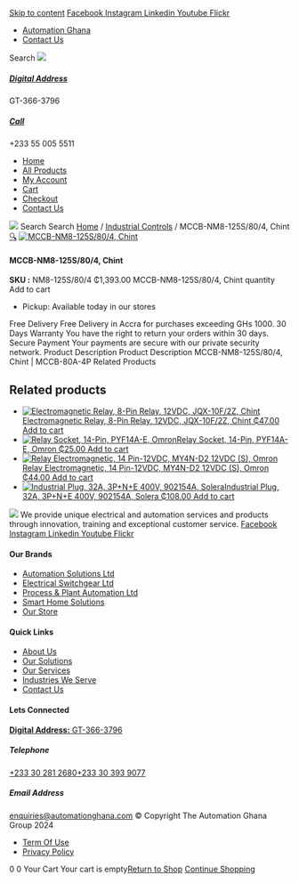 [Skip to content](https://store.automationghana.com/product/mccb-nm8-125s-80-4-chint/#content)
[ Facebook ](https://www.facebook.com/automationgh/) [ Instagram ](https://www.instagram.com/automationgh/) [ Linkedin ](https://www.linkedin.com/company/the-automation-ghana-limited/) [ Youtube ](https://www.youtube.com/channel/UCurrRDUSm5oIW39VXjn1u0w) [ Flickr ](https://www.flickr.com/photos/181794037@N07/)
  * [ Automation Ghana ](https://automationghana.com)
  * [ Contact Us ](https://store.automationghana.com/contact/)


Search
[ ![](https://store.automationghana.com/wp-content/uploads/2024/04/Website-TAGG-Logo-BLUE.png) ](https://store.automationghana.com/)
[ ](https://maps.app.goo.gl/m4xeaagWCNbLk4jM6)
#####  [ Digital Address ](https://maps.app.goo.gl/m4xeaagWCNbLk4jM6)
GT-366-3796 
[ ](tel:+233550055511)
#####  [ Call ](tel:+233550055511)
+233 55 005 5511 
  * [Home](https://store.automationghana.com/)
  * [All Products](https://store.automationghana.com/shop/)
  * [My Account](https://store.automationghana.com/my-account/)
  * [Cart](https://store.automationghana.com/cart/)
  * [Checkout](https://store.automationghana.com/checkout/)
  * [Contact Us](https://store.automationghana.com/contact/)


[![](https://store.automationghana.com/wp-content/uploads/2024/04/AutomationGhana_logo_white.png)](https://store.automationghana.com)
Search
Search
[Home](https://store.automationghana.com) / [Industrial Controls](https://store.automationghana.com/product-category/industrial-controls/) / MCCB-NM8-125S/80/4, Chint
[🔍](https://store.automationghana.com/product/mccb-nm8-125s-80-4-chint/)
[![MCCB-NM8-125S/80/4, Chint](https://store.automationghana.com/wp-content/uploads/2020/04/NM8S-125S-125-4P¦¦.jpg)](https://store.automationghana.com/wp-content/uploads/2020/04/NM8S-125S-125-4P¦¦.jpg)
####  MCCB-NM8-125S/80/4, Chint 
**SKU :** NM8-125S/80/4 
₵1,393.00
MCCB-NM8-125S/80/4, Chint quantity
Add to cart
  * Pickup: Available today in our stores


Free Delivery 
Free Delivery in Accra for purchases exceeding GHs 1000. 
30 Days Warranty 
You have the right to return your orders within 30 days. 
Secure Payment 
Your payments are secure with our private security network. 
Product Description
Product Description
MCCB-NM8-125S/80/4, Chint | MCCB-80A-4P
Related Products 
## Related products
  * [![Electromagnetic Relay, 8-Pin Relay, 12VDC, JQX-10F/2Z, Chint](https://store.automationghana.com/wp-content/uploads/2020/04/11-Pin-Relay-JQX-10F_3Z-220VAC-Chint-2-300x300.jpg)Electromagnetic Relay, 8-Pin Relay, 12VDC, JQX-10F/2Z, Chint ₵47.00 ](https://store.automationghana.com/product/8-pin-relay-jqx-10f-2z-12vdc-chint/)
[Add to cart](https://store.automationghana.com/product/mccb-nm8-125s-80-4-chint/?add-to-cart=1602)
  * [![Relay Socket, 14-Pin, PYF14A-E, Omron](https://store.automationghana.com/wp-content/uploads/2020/04/14-Pin-Relay-Socket-PTF14A-E-Omron.jpg)Relay Socket, 14-Pin, PYF14A-E, Omron ₵25.00 ](https://store.automationghana.com/product/14-pin-relay-socket-pyf14a-e-omron/)
[Add to cart](https://store.automationghana.com/product/mccb-nm8-125s-80-4-chint/?add-to-cart=1598)
  * [![Relay Electromagnetic, 14 Pin-12VDC, MY4N-D2 12VDC \(S\), Omron](https://store.automationghana.com/wp-content/uploads/2020/04/14-Pin-Relay-MY4N-D2-24DC-S-Omron.jpg)Relay Electromagnetic, 14 Pin-12VDC, MY4N-D2 12VDC (S), Omron ₵44.00 ](https://store.automationghana.com/product/14-pin-relay-my4n-d2-12vdc-s-omron/)
[Add to cart](https://store.automationghana.com/product/mccb-nm8-125s-80-4-chint/?add-to-cart=1600)
  * [![Industrial Plug, 32A, 3P+N+E 400V, 902154A, Solera](https://store.automationghana.com/wp-content/uploads/2020/04/902154A.png)Industrial Plug, 32A, 3P+N+E 400V, 902154A, Solera ₵108.00 ](https://store.automationghana.com/product/industrial-plug-902154a-solera/)
[Add to cart](https://store.automationghana.com/product/mccb-nm8-125s-80-4-chint/?add-to-cart=1511)


![](https://store.automationghana.com/wp-content/uploads/2024/04/AutomationGhana_logo_white.png)
We provide unique electrical and automation services and products through innovation, training and exceptional customer service.
[ Facebook ](https://www.facebook.com/automationgh/) [ Instagram ](https://www.instagram.com/automationgh/) [ Linkedin ](https://www.linkedin.com/company/the-automation-ghana-limited/) [ Youtube ](https://www.youtube.com/channel/UCurrRDUSm5oIW39VXjn1u0w) [ Flickr ](https://www.flickr.com/photos/181794037@N07/)
#### Our Brands
  * [ Automation Solutions Ltd ](https://store.automationghana.com/product/mccb-nm8-125s-80-4-chint/)
  * [ Electrical Switchgear Ltd ](https://store.automationghana.com/product/mccb-nm8-125s-80-4-chint/)
  * [ Process & Plant Automation Ltd ](https://store.automationghana.com/product/mccb-nm8-125s-80-4-chint/)
  * [ Smart Home Solutions ](https://store.automationghana.com/product/mccb-nm8-125s-80-4-chint/)
  * [ Our Store ](https://store.automationghana.com/product/mccb-nm8-125s-80-4-chint/)


#### Quick Links
  * [ About Us ](https://store.automationghana.com/product/mccb-nm8-125s-80-4-chint/)
  * [ Our Solutions ](https://store.automationghana.com/product/mccb-nm8-125s-80-4-chint/)
  * [ Our Services ](https://store.automationghana.com/product/mccb-nm8-125s-80-4-chint/)
  * [ Industries We Serve ](https://store.automationghana.com/product/mccb-nm8-125s-80-4-chint/)
  * [ Contact Us ](https://store.automationghana.com/product/mccb-nm8-125s-80-4-chint/)


#### Lets Connected
[**Digital Address:** GT-366-3796](https://maps.app.goo.gl/m4xeaagWCNbLk4jM6)
#####  Telephone 
[ +233 30 281 2680](tel:+233302812680)[+233 30 393 9077](https://store.automationghana.com/product/mccb-nm8-125s-80-4-chint/+233303939077)
#####  Email Address 
enquiries@automationghana.com 
© Copyright The Automation Ghana Group 2024
  * [ Term Of Use ](https://store.automationghana.com/product/mccb-nm8-125s-80-4-chint/)
  * [ Privacy Policy ](https://store.automationghana.com/product/mccb-nm8-125s-80-4-chint/)


0
0
Your Cart
Your cart is empty[Return to Shop](https://store.automationghana.com/shop/)
[Continue Shopping](https://store.automationghana.com/product/mccb-nm8-125s-80-4-chint/)
